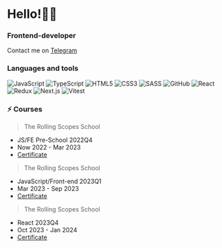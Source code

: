 # Hello!👩‍💻 
### Frontend-developer
Contact me on [Telegram](https://t.me/Kr_Ekaterina)



### Languages and tools
![JavaScript](https://img.shields.io/badge/javascript-%23323330.svg?style=for-the-badge&logo=javascript&logoColor=%23F7DF1E) 
![TypeScript](https://img.shields.io/badge/typescript-%23007ACC.svg?style=for-the-badge&logo=typescript&logoColor=white) 
![HTML5](https://img.shields.io/badge/html5-%23E34F26.svg?style=for-the-badge&logo=html5&logoColor=white) 
![CSS3](https://img.shields.io/badge/css3-%231572B6.svg?style=for-the-badge&logo=css3&logoColor=white) 
![SASS](https://img.shields.io/badge/SASS-hotpink.svg?style=for-the-badge&logo=SASS&logoColor=white)
![GitHub](https://img.shields.io/badge/github-%23121011.svg?style=for-the-badge&logo=github&logoColor=white) 
![React](https://img.shields.io/badge/react%20-%2320232a.svg?&style=for-the-badge&logo=react&logoColor=%2361DAFB)
![Redux](https://img.shields.io/badge/Redux-%23564BFF.svg?&style=for-the-badge&logo=redux&logoColor=white)
![Next.js](https://img.shields.io/badge/Next.js-%23000000.svg?&style=for-the-badge&logo=next.js&logoColor=%EAEAEA)
![Vitest](https://img.shields.io/badge/Vitest-%23506e10.svg?&style=for-the-badge&logo=vitest&logoColor=white)

### ⚡ Courses
> The Rolling Scopes School
  - JS/FE Pre-School 2022Q4
  - Now 2022 - Mar 2023
  - [Certificate](https://app.rs.school/certificate/18c1qqsz)

> The Rolling Scopes School
  - JavaScript/Front-end 2023Q1
  - Mar 2023 - Sep 2023
  - [Certificate](https://app.rs.school/certificate/dqd2vejm)

> The Rolling Scopes School
  - React 2023Q4
  - Oct 2023 - Jan 2024
  - [Certificate](https://app.rs.school/certificate/go3mho62)

<!--![Top Langs](https://github-readme-stats.vercel.app/api/top-langs/?username=krkate&layout=compact&theme=date_night)


![codewars](https://www.codewars.com/users/rsschool_402e3a6471b75fe0/badges/micro)](https://www.codewars.com/users/rsschool_402e3a6471b75fe0) 
**KrKate/krkate** is a ✨ _special_ ✨ repository because its `README.md` (this file) appears on your GitHub profile.

Here are some ideas to get you started:

- 🔭 I’m currently working on ...
- 🌱 I’m currently learning ...
- 👯 I’m looking to collaborate on ...
- 🤔 I’m looking for help with ...
- 💬 Ask me about ...
- 📫 How to reach me: ...
- 😄 Pronouns: ...
- ⚡ Fun fact: ...
-->
